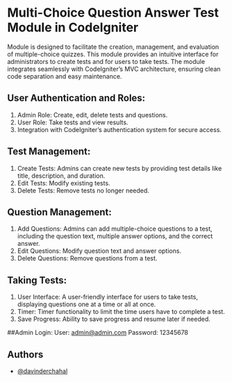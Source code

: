 
# Multi-Choice Question Answer Test Module in CodeIgniter

Module is designed to facilitate the creation, management, and evaluation of multiple-choice quizzes. This module provides an intuitive interface for administrators to create tests and for users to take tests. The module integrates seamlessly with CodeIgniter’s MVC architecture, ensuring clean code separation and easy maintenance.


## User Authentication and Roles:
1. Admin Role: Create, edit, delete tests and questions.
2. User Role: Take tests and view results.
3. Integration with CodeIgniter’s authentication system for secure access.
   
## Test Management:
1. Create Tests: Admins can create new tests by providing test details like title, description, and duration.
2. Edit Tests: Modify existing tests.
3. Delete Tests: Remove tests no longer needed.

## Question Management:
1. Add Questions: Admins can add multiple-choice questions to a test, including the question text, multiple answer options, and the correct answer.
2. Edit Questions: Modify question text and answer options.
3. Delete Questions: Remove questions from a test.

## Taking Tests:
1. User Interface: A user-friendly interface for users to take tests, displaying questions one at a time or all at once.
2. Timer: Timer functionality to limit the time users have to complete a test.
3. Save Progress: Ability to save progress and resume later if needed.

##Admin Login:
User: admin@admin.com
Password: 12345678
## Authors

- [@davinderchahal](https://www.github.com/davinderchahal)

